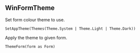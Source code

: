 ## WinFormTheme

Set form colour theme to use.
```
SetAppTheme(Themes(Theme.System | Theme.Light | Theme.Dark))
```

Apply the theme to given form.
```
ThemeForm(form as Form)
```
